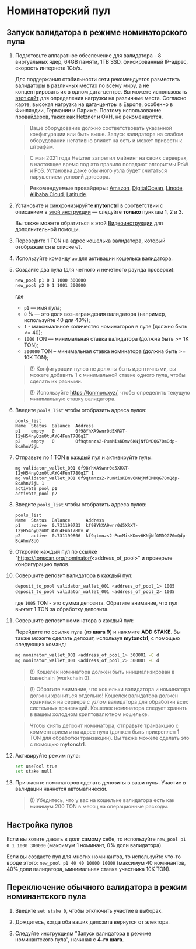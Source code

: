 # Номинаторский пул

## Запуск валидатора в режиме номинаторского пула

1. Подготовьте аппаратное обеспечение для валидатора - 8 виртуальных ядер, 64GB памяти, 1TB SSD, фиксированный IP-адрес, скорость интернета 1Gb/s.

   Для поддержания стабильности сети рекомендуется разместить валидаторы в различных местах по всему миру, а не концентрировать их в одном дата-центре. Вы можете использовать [этот сайт](https://status.toncenter.com/) для определения нагрузки на различные места. Согласно карте, высокая нагрузка на дата-центры в Европе, особенно в Финляндии, Германии и Париже. Поэтому использование провайдеров, таких как Hetzner и OVH, не рекомендуется.

   > Ваше оборудование должно соответствовать указанной конфигурации или быть выше. Запуск валидатора на слабом оборудовании негативно влияет на сеть и может привести к штрафам.

   > С мая 2021 года Hetzner запретил майнинг на своих серверах, в настоящее время под это правило попадают алгоритмы PoW и PoS. Установка даже обычного узла будет считаться нарушением условий договора.

   > **Рекомендуемые провайдеры:** [Amazon](https://aws.amazon.com/), [DigitalOcean](https://www.digitalocean.com/), [Linode](https://www.linode.com/), [Alibaba Cloud](https://alibabacloud.com/), [Latitude](https://www.latitude.sh/).

2. Установите и синхронизируйте **mytonctrl** в соответствии с описанием в [этой инструкции](https://github.com/ton-blockchain/mytonctrl/blob/master/docs/ru/manual-ubuntu.md) — следуйте **только** пунктам 1, 2 и 3.

   Вы также можете обратиться к этой [Видеоинструкции](https://ton.org/docs/#/nodes/run-node) для дополнительной помощи.

3. Переведите 1 TON на адрес кошелька валидатора, который отображается в списке `wl`.

4. Используйте команду `aw` для активации кошелька валидатора.

5. Создайте два пула (для четного и нечетного раунда проверки):
   
   ```
   new_pool p1 0 1 1000 300000
   new_pool p2 0 1 1001 300000
   ```
   
   где
    * `p1` — имя пула;
    * `0` % — это доля вознаграждения валидатора (например, используйте 40 для 40%);
    * `1` - максимальное количество номинаторов в пуле (должно быть <= 40);
    * `1000` TON — минимальная ставка валидатора (должна быть >= 1K TON);
    * `300000` TON – минимальная ставка номинатора (должна быть >= 10K TON);

   > (!) Конфигурации пулов не должны быть идентичными, вы можете добавить 1 к минимальной ставке одного пула, чтобы сделать их разными.

   > (!) Используйте https://tonmon.xyz/, чтобы определить текущую минимальную ставку валидатора.

6. Введите `pools_list` чтобы отобразить адреса пулов:

   ```
   pools_list
   Name  Status  Balance  Address
   p1    empty   0        0f98YhXA9wnr0d5XRXT-I2yH54nyQzn0tuAYC4FunT780qIT
   p2    empty   0        0f9qtmnzs2-PumMisKDmv6KNjNfOMDQG70mQdp-BcAhnV5jL
   ```

7. Отправьте по 1 TON в каждый пул и активируйте пулы:
   
   ```
   mg validator_wallet_001 0f98YhXA9wnr0d5XRXT-I2yH54nyQzn0tuAYC4FunT780qIT 1
   mg validator_wallet_001 0f9qtmnzs2-PumMisKDmv6KNjNfOMDQG70mQdp-BcAhnV5jL 1
   activate_pool p1
   activate_pool p2
   ```

8. Введите `pools_list` чтобы отобразить адреса пулов:
   
   ```
   pools_list
   Name  Status  Balance      Address
   p1    active  0.731199733  kf98YhXA9wnr0d5XRXT-I2yH54nyQzn0tuAYC4FunT780v_W
   p2    active  0.731199806  kf9qtmnzs2-PumMisKDmv6KNjNfOMDQG70mQdp-BcAhnV8UO
   ```

9. Откройте каждый пул по ссылке "https://tonscan.org/nominator/<address_of_pool>" и проверьте конфигурацию пулов.

10. Совершите депозит валидатора в каждый пул:

    ```bash
    deposit_to_pool validator_wallet_001 <address_of_pool_1> 1005
    deposit_to_pool validator_wallet_001 <address_of_pool_2> 1005
    ```

    где `1005` TON - это сумма депозита. Обратите внимание, что пул вычтет 1 TON за обработку депозита.

11. Совершите депозит номинатора в каждый пул:

    Перейдите по ссылке пула (из **шага 9**) и нажмите **ADD STAKE**. 
    Вы также можете сделать депозит, используя **mytonctrl**, с помощью следующих команд:

    ```bash
    mg nominator_wallet_001 <address_of_pool_1> 300001 -C d
    mg nominator_wallet_001 <address_of_pool_2> 300001 -C d
    ```

    > (!) Кошелек номинатора должен быть инициализирован в basechain (workchain 0).

    > (!) Обратите внимание, что кошельки валидатора и номинатора должны храниться отдельно! Кошелек валидатора должен храниться на сервере с узлом валидатора для обработки всех системных транзакций. Кошелек номинатора следует хранить в вашем холодном криптовалютном кошельке.

    > Чтобы снять депозит номинатора, отправьте транзакцию с комментарием `w` на адрес пула (должен быть прикреплен 1 TON для обработки транзакции). Вы также можете сделать это с помощью **mytonctrl**.

12. Активируйте режим пула:

    ```bash
    set usePool true
    set stake null
    ```

13. Пригласите номинаторов сделать депозиты в ваши пулы. Участие в валидации начнется автоматически.

    > (!) Убедитесь, что у вас на кошельке валидатора есть как минимум 200 TON в месяц на операционные расходы.

## Настройка пулов

Если вы хотите давать в долг самому себе, то используйте `new_pool p1 0 1 1000 300000` (максимум 1 номинант, 0% доли валидатора).

Если вы создаете пул для многих номинантов, то используйте что-то вроде этого: `new_pool p1 40 40 10000 10000` (максимум 40 номинантов, 40% доли валидатора, минимальная ставка участника 10K TON).

## Переключение обычного валидатора в режим номинантского пула

1. Введите `set stake 0`, чтобы отключить участие в выборах.

2. Дождитесь, когда оба ваших депозита вернутся от электора.

3. Следуйте инструкциям "Запуск валидатора в режиме номинантского пула", начиная с **4-го шага**.